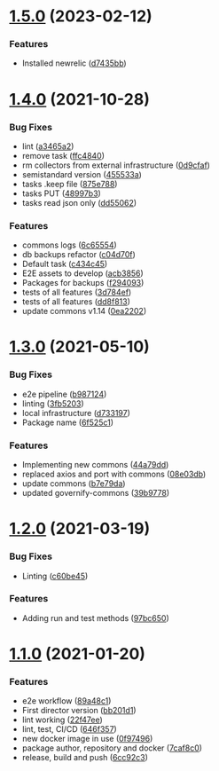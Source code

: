 # [1.5.0](https://github.com/governify/director/compare/v1.4.0...v1.5.0) (2023-02-12)


### Features

* Installed newrelic ([d7435bb](https://github.com/governify/director/commit/d7435bb00244d8d8122c1dcf313a673b24ecb835))



# [1.4.0](https://github.com/governify/director/compare/v1.3.0...v1.4.0) (2021-10-28)


### Bug Fixes

* lint ([a3465a2](https://github.com/governify/director/commit/a3465a2b5f58f7d1541bcfc4ad64524931ec5f92))
* remove task ([ffc4840](https://github.com/governify/director/commit/ffc4840a92c1bfff856f3e138ac9b5a61a2c24b1))
* rm collectors from external infrastructure ([0d9cfaf](https://github.com/governify/director/commit/0d9cfaf56e0b6d0d61fdc520b2910443adc20574))
* semistandard version ([455533a](https://github.com/governify/director/commit/455533ae9c6cc63b8e084ae361624f9eb0ddbd83))
* tasks .keep file ([875e788](https://github.com/governify/director/commit/875e788481855bfc9fcef1c22e2a9a0be1d0fde2))
* tasks PUT ([48997b3](https://github.com/governify/director/commit/48997b32c0a226f4655138b92dd986546dad3921))
* tasks read json only ([dd55062](https://github.com/governify/director/commit/dd550629cc9fbe43092ca02f32a07156fdb7ec69))


### Features

* commons logs ([6c65554](https://github.com/governify/director/commit/6c65554ca9d51eaf15720a627dad61b4bf703f84))
* db backups refactor ([c04d70f](https://github.com/governify/director/commit/c04d70f65b3bcb1eec4c0c1d7a344fd9fe9950e6))
* Default task ([c434c45](https://github.com/governify/director/commit/c434c454af95ee457648f0b9f21c7a7c2aeab66c))
* E2E assets to develop ([acb3856](https://github.com/governify/director/commit/acb3856075421521412a1cae957908e6b35b8eaf))
* Packages for backups ([f294093](https://github.com/governify/director/commit/f2940930a18823fea5142c07b85126ed342f903c))
* tests of all features ([3d784ef](https://github.com/governify/director/commit/3d784ef8346cc7be1292216248a0cdec25e8a212))
* tests of all features ([dd8f813](https://github.com/governify/director/commit/dd8f81309a4d86454f57ec0e2ed468ed2c46fd4b))
* update commons v1.14 ([0ea2202](https://github.com/governify/director/commit/0ea2202e25872b18d6cc55040f831fcc4809cdc1))



# [1.3.0](https://github.com/governify/director/compare/v1.2.0...v1.3.0) (2021-05-10)


### Bug Fixes

* e2e pipeline ([b987124](https://github.com/governify/director/commit/b98712477fbdf536a7b412d887bc7f47e67ac713))
* linting ([3fb5203](https://github.com/governify/director/commit/3fb520358585114399a5f4f7c4142c4ad24d540a))
* local infrastructure ([d733197](https://github.com/governify/director/commit/d733197e2945bdc1f310200eabbd831e19a314d5))
* Package name ([6f525c1](https://github.com/governify/director/commit/6f525c118654aadc18328114eaddf1a65a8e1904))


### Features

* Implementing new commons ([44a79dd](https://github.com/governify/director/commit/44a79dd90216da2f0c323742c62005594028c714))
* replaced axios and port with commons ([08e03db](https://github.com/governify/director/commit/08e03db3220ca6bf0b380ffe10fe73466d27db6f))
* update commons ([b7e79da](https://github.com/governify/director/commit/b7e79da559975cfbe1a9de7357b73e9ed1ad8820))
* updated governify-commons ([39b9778](https://github.com/governify/director/commit/39b9778a8cf18fe49bed732a734819ef3d7f8a81))



# [1.2.0](https://github.com/governify/director/compare/v1.1.0...v1.2.0) (2021-03-19)


### Bug Fixes

* Linting ([c60be45](https://github.com/governify/director/commit/c60be45141cdbe600c0fc5d8249a18e7393ca995))


### Features

* Adding run and test methods ([97bc650](https://github.com/governify/director/commit/97bc65001d5064d51d1d5b66717840e4c8d965b6))



# [1.1.0](https://github.com/governify/director/compare/bb201d168a0dfc70f6ccf55c6e7bc388809816fd...v1.1.0) (2021-01-20)


### Features

* e2e workflow ([89a48c1](https://github.com/governify/director/commit/89a48c18f129d33060f08b4ca63b6d1f174f20cd))
* First director version ([bb201d1](https://github.com/governify/director/commit/bb201d168a0dfc70f6ccf55c6e7bc388809816fd))
* lint working ([22f47ee](https://github.com/governify/director/commit/22f47ee6e70286b9a7238c4d439606377eeb1742))
* lint, test, CI/CD ([646f357](https://github.com/governify/director/commit/646f3572af808ee85fa1506b8971dbb1a2c4928e))
* new docker image in use ([0f97496](https://github.com/governify/director/commit/0f974968d6a48e40f9ba97011d35cea2612a6ada))
* package author, repository and docker ([7caf8c0](https://github.com/governify/director/commit/7caf8c03f8cb8689c0083706c81cc700da4e344f))
* release, build and push ([6cc92c3](https://github.com/governify/director/commit/6cc92c32d0634c80f02f139692c18cf8029cf927))




